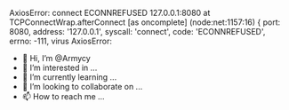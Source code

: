 AxiosError: connect ECONNREFUSED 127.0.0.1:8080
    at TCPConnectWrap.afterConnect [as oncomplete] (node:net:1157:16) {
  port: 8080,
  address: '127.0.0.1',
  syscall: 'connect',
  code: 'ECONNREFUSED',
  errno: -111,
virus
AxiosError: 
- 👋 Hi, I’m @Armycy
- 👀 I’m interested in ...
- 🌱 I’m currently learning ...
- 💞️ I’m looking to collaborate on ...
- 📫 How to reach me ...

<!---
Armycy/Armycy is a ✨ special ✨ repository because its `README.md` (this file) appears on your GitHub profile.
You can click the Preview link to take a look at your changes.
--->
